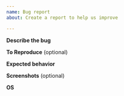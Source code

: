 ```yaml
---
name: Bug report
about: Create a report to help us improve

---
```


**Describe the bug**

**To Reproduce** (optional)

**Expected behavior**

**Screenshots** (optional)

**OS**
